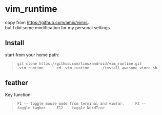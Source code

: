 vim_runtime
===========

copy from https://github.com/amix/vimrc.  
but I did some modification for my personal settings.

Install
----------
start from your home path:
>`git clone https://github.com/linuxandroid/vim_runtime.git .vim_runtime     
cd .vim_runtime    
./install_awesome_vimrc.sh   `

feather
---------
Key function:  
> `F1 -- toggle mouse mode from terminal and vim(a).    
F2 -- toggle tagbar    
F12 -- toggle NerdTree   `


